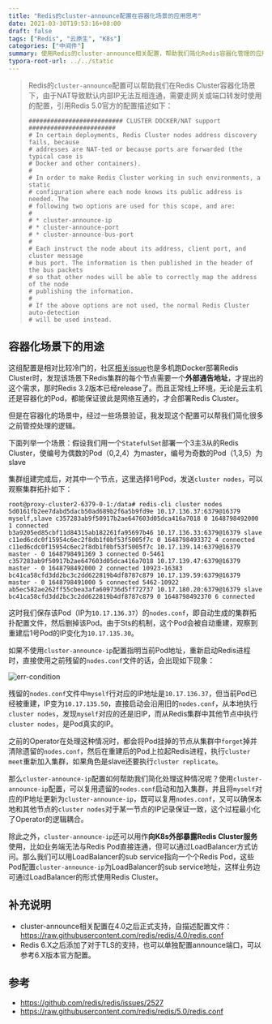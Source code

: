 ```yaml
---
title: "Redis的cluster-announce配置在容器化场景的应用思考"
date: 2021-03-30T19:53:16+08:00
draft: false
tags: ["Redis", "云原生", "K8s"]
categories: ["中间件"]
summary: 使用Redis的cluster-announce相关配置，帮助我们简化Redis容器化管理的应用思路。
typora-root-url: ../../static
---
```


> Redis的`cluster-announce`配置可以帮助我们在Redis Cluster容器化场景下，由于NAT导致默认内部IP无法互相连通，需要走网关或端口转发时使用的配置，引用Redis 5.0官方的配置描述如下：
>
> ```
> ########################## CLUSTER DOCKER/NAT support  ########################
> # In certain deployments, Redis Cluster nodes address discovery fails, because
> # addresses are NAT-ted or because ports are forwarded (the typical case is
> # Docker and other containers).
> #
> # In order to make Redis Cluster working in such environments, a static
> # configuration where each node knows its public address is needed. The
> # following two options are used for this scope, and are:
> #
> # * cluster-announce-ip
> # * cluster-announce-port
> # * cluster-announce-bus-port
> #
> # Each instruct the node about its address, client port, and cluster message
> # bus port. The information is then published in the header of the bus packets
> # so that other nodes will be able to correctly map the address of the node
> # publishing the information.
> #
> # If the above options are not used, the normal Redis Cluster auto-detection
> # will be used instead.
> ```

## 容器化场景下的用途

这组配置是相对比较冷门的，社区[相关issue](https://github.com/redis/redis/issues/2527)也是多机跑Docker部署Redis Cluster时，发现该场景下Redis集群的每个节点需要一个**外部通告地址**，才提出的这个需求，那时Redis 3.2版本已经release了。而且正常线上环境，无论是云主机还是容器化的Pod，都能保证彼此是网络互通的，才会部署Redis Cluster。

但是在容器化的场景中，经过一些场景验证，我发现这个配置可以帮我们简化很多之前管控处理的逻辑。

下面列举一个场景：假设我们用一个`StatefulSet`部署一个3主3从的Redis Cluster，使编号为偶数的Pod（0,2,4）为master，编号为奇数的Pod（1,3,5）为slave

集群组建完成后，对其中一个节点，这里选择1号Pod，发送`cluster nodes`，可以观察集群拓扑如下：

```shell
root@proxy-cluster2-6379-0-1:/data# redis-cli cluster nodes
5d0161fb2ee7dabd5dacb50ad689b2f6a5b9fd9e 10.17.136.37:6379@16379 myself,slave c357283ab9f50917b2ae647603d05dca416a7018 0 1648798492000 1 connected
b3a9205ed85cbf11d84315ab182261fa95697b46 10.17.136.33:6379@16379 slave c11ed6cdc0f15954c6ec2f8db1f0bf53f5005f7c 0 1648798493372 4 connected
c11ed6cdc0f15954c6ec2f8db1f0bf53f5005f7c 10.17.139.14:6379@16379 master - 0 1648798491369 3 connected 0-5461
c357283ab9f50917b2ae647603d05dca416a7018 10.17.139.47:6379@16379 master - 0 1648798492000 2 connected 10923-16383
bc41ca58cfd3dd2bc3c2dd622819b4df8787c879 10.17.139.59:6379@16379 master - 0 1648798491000 5 connected 5462-10922
ab5ec582ae262ff55cbea3afa609736d5ff72737 10.17.180.20:6379@16379 slave bc41ca58cfd3dd2bc3c2dd622819b4df8787c879 0 1648798492370 6 connected
```

这时我们保存该Pod（IP为`10.17.136.37`）的`nodes.conf`，即自动生成的集群拓扑配置文件，然后删掉该Pod。由于Sts的机制，这个Pod会被自动重建，观察到重建后1号Pod的IP变化为`10.17.135.30`。

如果不使用`cluster-announce-ip`配置指明当前Pod地址，重新启动Redis进程时，直接使用之前残留的`nodes.conf`文件的话，会出现如下现象：

![err-condition](/img/redis-cluster-announce-conf/err-condition.png)

残留的`nodes.conf`文件中`myself`行对应的IP地址是`10.17.136.37`，但当前Pod已经被重建，IP变为`10.17.135.50`，直接启动会沿用旧的`nodes.conf`，从本地执行`cluster nodes`，发现`myself`对应的还是旧IP，而从Redis集群中其他节点中执行`cluster nodes`，是Pod真实的IP。

之前的Operator在处理这种情况时，都会将Pod挂掉的节点从集群中`forget`掉并清除遗留的`nodes.conf`，然后在重建后的Pod上拉起Redis进程，执行`cluster meet`重新加入集群，如果角色是slave还要执行`cluster replicate`。

那么`cluster-announce-ip`配置如何帮助我们简化处理这种情况呢？使用`cluster-announce-ip`配置，可以复用遗留的`nodes.conf`启动和加入集群，并且将`myself`对应的IP地址更新为`cluster-announce-ip`，既可以复用`nodes.conf`，又可以确保本地和其他节点的`cluster nodes`对于某一节点的IP记录保证一致，这个过程最小化了Operator的逻辑耦合。

除此之外，`cluster-announce-ip`还可以用作**向K8s外部暴露Redis Cluster服务**使用，比如业务端无法与Redis Pod直接连通，但可以通过LoadBalancer方式访问。那么我们可以用LoadBalancer的sub service指向一个个Redis Pod，这些Pod配置`cluster-announce-ip`为LoadBalancer的sub service地址，这样业务边可通过LoadBalancer的形式使用Redis Cluster。

## 补充说明

- cluster-announce相关配置在4.0之后正式支持，自描述配置文件：https://raw.githubusercontent.com/redis/redis/4.0/redis.conf
- Redis 6.X之后添加了对于TLS的支持，也可以单独配置announce端口，可以参考6.X版本官方配置。

## 参考

- https://github.com/redis/redis/issues/2527
- https://raw.githubusercontent.com/redis/redis/5.0/redis.conf
